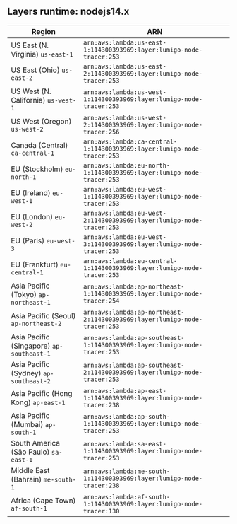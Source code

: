 Layers runtime: nodejs14.x
----
| Region | ARN |
| --- | --- |
|US East (N. Virginia)  `us-east-1`|`arn:aws:lambda:us-east-1:114300393969:layer:lumigo-node-tracer:253`|
|US East (Ohio)  `us-east-2`|`arn:aws:lambda:us-east-2:114300393969:layer:lumigo-node-tracer:253`|
|US West (N. California)  `us-west-1`|`arn:aws:lambda:us-west-1:114300393969:layer:lumigo-node-tracer:253`|
|US West (Oregon)  `us-west-2`|`arn:aws:lambda:us-west-2:114300393969:layer:lumigo-node-tracer:256`|
|Canada (Central)  `ca-central-1`|`arn:aws:lambda:ca-central-1:114300393969:layer:lumigo-node-tracer:253`|
|EU (Stockholm)  `eu-north-1`|`arn:aws:lambda:eu-north-1:114300393969:layer:lumigo-node-tracer:253`|
|EU (Ireland)  `eu-west-1`|`arn:aws:lambda:eu-west-1:114300393969:layer:lumigo-node-tracer:253`|
|EU (London)  `eu-west-2`|`arn:aws:lambda:eu-west-2:114300393969:layer:lumigo-node-tracer:253`|
|EU (Paris)  `eu-west-3`|`arn:aws:lambda:eu-west-3:114300393969:layer:lumigo-node-tracer:253`|
|EU (Frankfurt)  `eu-central-1`|`arn:aws:lambda:eu-central-1:114300393969:layer:lumigo-node-tracer:253`|
|Asia Pacific (Tokyo)  `ap-northeast-1`|`arn:aws:lambda:ap-northeast-1:114300393969:layer:lumigo-node-tracer:254`|
|Asia Pacific (Seoul)  `ap-northeast-2`|`arn:aws:lambda:ap-northeast-2:114300393969:layer:lumigo-node-tracer:253`|
|Asia Pacific (Singapore)  `ap-southeast-1`|`arn:aws:lambda:ap-southeast-1:114300393969:layer:lumigo-node-tracer:253`|
|Asia Pacific (Sydney)  `ap-southeast-2`|`arn:aws:lambda:ap-southeast-2:114300393969:layer:lumigo-node-tracer:253`|
|Asia Pacific (Hong Kong)  `ap-east-1`|`arn:aws:lambda:ap-east-1:114300393969:layer:lumigo-node-tracer:238`|
|Asia Pacific (Mumbai)  `ap-south-1`|`arn:aws:lambda:ap-south-1:114300393969:layer:lumigo-node-tracer:253`|
|South America (São Paulo)  `sa-east-1`|`arn:aws:lambda:sa-east-1:114300393969:layer:lumigo-node-tracer:253`|
|Middle East (Bahrain)  `me-south-1`|`arn:aws:lambda:me-south-1:114300393969:layer:lumigo-node-tracer:238`|
|Africa (Cape Town)  `af-south-1`|`arn:aws:lambda:af-south-1:114300393969:layer:lumigo-node-tracer:130`|
